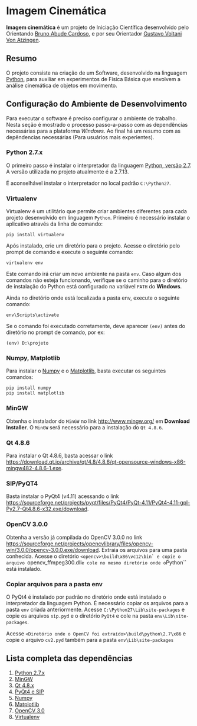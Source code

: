 
# Imagem Cinemática

**Imagem cinemática** é um projeto de Iniciação Científica desenvolvido pelo Orientando [Bruno Abude Cardoso][Bruno-Lattes], e por seu Orientador [Gustavo Voltani Von Atzingen][Gustavo-Lattes].  

## Resumo  
O projeto consiste na criação de um Software, desenvolvido na linguagem [Python](https://www.python.org/), para auxiliar em experimentos de Física Básica que envolvem a análise cinemática de objetos em movimento.

## Configuração do Ambiente de Desenvolvimento
Para executar o software é preciso configurar o ambiente de trabalho. Nesta seção é mostrado o processo passo-a-passo com as dependências necessárias para a plataforma _Windows_. Ao final há um resumo com as depêndencias necessárias (Para usuários mais experientes).

### Python 2.7.x
O primeiro passo é instalar o interpretador da linguagem [Python, versão 2.7](https://www.python.org/downloads/ "Página de Download do Interpretador").
A versão utilizada no projeto atualmente é a 2.7.13.

É aconselhável instalar o interpretador no local padrão ``C:\Python27``.

### Virtualenv
Virtualenv é um utilitário que permite criar ambientes diferentes para cada projeto desenvolvido em linguagem ``Python``. Primeiro é necessário instalar o aplicativo através da linha de comando:
```
pip install virtualenv
```
Após instalado, crie um diretório para o projeto. Acesse o diretório pelo prompt de comando e execute o seguinte comando:
```
virtualenv env
```
Este comando irá criar um novo ambiente na pasta ``env``. Caso algum dos comandos não esteja funcionando, verifique se o caminho para o diretório de instalação do Python está configurado na variável ``PATH`` do **Windows**.

Ainda no diretório onde está localizada a pasta env, execute o seguinte comando:
```
env\Scripts\activate
```

Se o comando foi executado corretamente, deve aparecer ``(env)`` antes do diretório no prompt de comando, por ex:
```
(env) D:\projeto
```

### Numpy, Matplotlib
Para instalar o [Numpy](http://www.numpy.org/) e o [Matplotlib](http://matplotlib.org/), basta executar os seguintes comandos:
```
pip install numpy
pip install matplotlib
```

### MinGW
Obtenha o instalador do ``MinGW`` no link http://www.mingw.org/ em **Download Installer**. O ``MinGW`` será necessário para a instalação do ``Qt 4.8.6``.

### Qt 4.8.6
Para instalar o Qt 4.8.6, basta acessar o link https://download.qt.io/archive/qt/4.8/4.8.6/qt-opensource-windows-x86-mingw482-4.8.6-1.exe.

### SIP/PyQT4
Basta instalar o PyQt4 (v4.11) acessando o link https://sourceforge.net/projects/pyqt/files/PyQt4/PyQt-4.11/PyQt4-4.11-gpl-Py2.7-Qt4.8.6-x32.exe/download.

### OpenCV 3.0.0
Obtenha a versão já compilada do OpenCV 3.0.0 no link
https://sourceforge.net/projects/opencvlibrary/files/opencv-win/3.0.0/opencv-3.0.0.exe/download. Extraia os arquivos para uma pasta conhecida.
Acesse o diretório ``<opencv>\build\x86\vc12\bin` e copie o arquivo ``opencv_ffmpeg300.dll`` e cole no mesmo diretório onde o ``Python`` está instalado.

### Copiar arquivos para a pasta env
O PyQt4 é instalado por padrão no diretório onde está instalado o interpretador da linguagem Python. É necessário copiar os arquivos para a pasta ``env`` criada anteriormente.
Acesse ``C:\Python27\Lib\site-packages`` e copie os arquivos ``sip.pyd`` e o diretório ``PyQt4`` e cole na pasta ``env\Lib\site-packages``.

Acesse ``<Diretório onde o OpenCV foi extraído>\build\python\2.7\x86`` e copie o arquivo ``cv2.pyd`` também para a pasta ``env\Lib\site-packages``

## Lista completa das dependências
1. [Python 2.7.x](https://www.python.org/downloads/)
2. [MinGW](http://www.mingw.org/)
3. [Qt 4.8.x](https://download.qt.io/archive/qt/4.8/)
4. [PyQt4 e SIP](https://www.riverbankcomputing.com/software/pyqt/download)
5. [Numpy](http://www.numpy.org/)
6. [Matplotlib](http://matplotlib.org/)
7. [OpenCV 3.0](http://opencv.org/releases.html)
8. [Virtualenv](https://virtualenv.pypa.io/en/stable/)

[Bruno-Lattes]:http://lattes.cnpq.br/4417643293268234 "Currículo Lattes"
[Gustavo-Lattes]:http://lattes.cnpq.br/5173282107514295 "Currículo Lattes"
